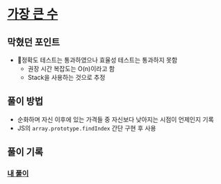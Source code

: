 # [가장 큰 수](https://programmers.co.kr/learn/courses/30/lessons/42746)

## 막혔던 포인트 
- 정확도 테스트는 통과하였으나 효율성 테스트는 통과하지 못함 
  - 권장 시간 복잡도는 O(n)이라고 함
  - Stack을 사용하는 것으로 추정

## 풀이 방법
- 순화하며 자신 이후에 있는 가격들 중 자신보다 낮아지는 시점이 언제인지 기록 
- JS의 `array.prototype.findIndex` 간단 구현 후 사용 


## 풀이 기록 
### [내 풀이](./solve1.py)
    
